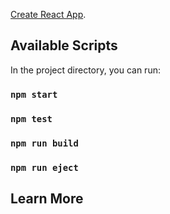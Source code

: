  [Create React App](https://github.com/facebook/create-react-app).

## Available Scripts

In the project directory, you can run:

### `npm start`



### `npm test`



### `npm run build`



### `npm run eject`



## Learn More


